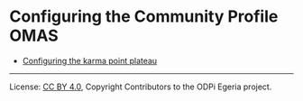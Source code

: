 <!-- SPDX-License-Identifier: CC-BY-4.0 -->
<!-- Copyright Contributors to the ODPi Egeria project. -->


# Configuring the Community Profile OMAS


* [Configuring the karma point plateau](configuring-the-karma-point-plateau.md)




----
License: [CC BY 4.0](https://creativecommons.org/licenses/by/4.0/),
Copyright Contributors to the ODPi Egeria project.